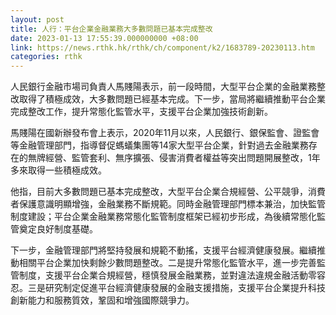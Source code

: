 ```yaml
---
layout: post
title: 人行：平台企業金融業務大多數問題已基本完成整改
date: 2023-01-13 17:55:39.000000000 +08:00
link: https://news.rthk.hk/rthk/ch/component/k2/1683789-20230113.htm
categories: rthk
---
```


人民銀行金融市場司負責人馬賤陽表示，前一段時間，大型平台企業的金融業務整改取得了積極成效，大多數問題已經基本完成。下一步，當局將繼續推動平台企業完成整改工作，提升常態化監管水平，支援平台企業加強技術創新。

馬賤陽在國新辦發布會上表示，2020年11月以來，人民銀行、銀保監會、證監會等金融管理部門，指導督促螞蟻集團等14家大型平台企業，針對過去金融業務存在的無牌經營、監管套利、無序擴張、侵害消費者權益等突出問題開展整改，1年多來取得一些積極成效。

他指，目前大多數問題已基本完成整改，大型平台企業合規經營、公平競爭，消費者保護意識明顯增強，金融業務不斷規範。同時金融管理部門標本兼治，加快監管制度建設；平台企業金融業務常態化監管制度框架已經初步形成，為後續常態化監管奠定良好制度基礎。

下一步，金融管理部門將堅持發展和規範不動搖，支援平台經濟健康發展。繼續推動相關平台企業加快剩餘少數問題整改。二是提升常態化監管水平，進一步完善監管制度，支援平台企業合規經營，穩慎發展金融業務，並對違法違規金融活動零容忍。三是研究制定促進平台經濟健康發展的金融支援措施，支援平台企業提升科技創新能力和服務質效，鞏固和增強國際競爭力。
